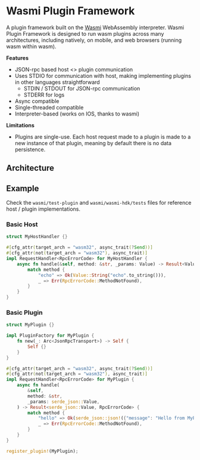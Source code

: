 # Wasmi Plugin Framework

A plugin framework built on the [Wasmi](https://github.com/wasmi-labs/wasmi) WebAssembly interpreter. Wasmi Plugin Framework is designed to run wasm plugins across many architectures, including natively, on mobile, and web browsers (running wasm within wasm).

**Features**

-   JSON-rpc based host <> plugin communication
-   Uses STDIO for communication with host, making implementing plugins in other languages straightforward
    -   STDIN / STDOUT for JSON-rpc communication
    -   STDERR for logs
-   Async compatible
-   Single-threaded compatible
-   Interpreter-based (works on IOS, thanks to wasmi)

**Limitations**

-   Plugins are single-use. Each host request made to a plugin is made to a new instance of that plugin, meaning by default there is no data persistence.

## Architecture

## Example

Check the `wasmi/test-plugin` and `wasmi/wasmi-hdk/tests` files for reference host / plugin implementations.

### Basic Host

```rust
struct MyHostHandler {}

#[cfg_attr(target_arch = "wasm32", async_trait(?Send))]
#[cfg_attr(not(target_arch = "wasm32"), async_trait)]
impl RequestHandler<RpcErrorCode> for MyHostHandler {
    async fn handle(&self, method: &str, _params: Value) -> Result<Value, RpcErrorCode> {
        match method {
            "echo" => Ok(Value::String("echo".to_string())),
            _ => Err(RpcErrorCode::MethodNotFound),
        }
    }
}
```

### Basic Plugin

```rust
struct MyPlugin {}

impl PluginFactory for MyPlugin {
    fn new(_: Arc<JsonRpcTransport>) -> Self {
        Self {}
    }
}

#[cfg_attr(target_arch = "wasm32", async_trait(?Send))]
#[cfg_attr(not(target_arch = "wasm32"), async_trait)]
impl RequestHandler<RpcErrorCode> for MyPlugin {
    async fn handle(
        &self,
        method: &str,
        _params: serde_json::Value,
    ) -> Result<serde_json::Value, RpcErrorCode> {
        match method {
            "hello" => Ok(serde_json::json!({"message": "Hello from MyPlugin!"})),
            _ => Err(RpcErrorCode::MethodNotFound),
        }
    }
}

register_plugin!(MyPlugin);
```
